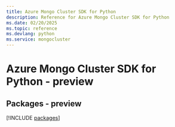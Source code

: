 ```yaml
---
title: Azure Mongo Cluster SDK for Python
description: Reference for Azure Mongo Cluster SDK for Python
ms.date: 02/20/2025
ms.topic: reference
ms.devlang: python
ms.service: mongocluster
---
```

# Azure Mongo Cluster SDK for Python - preview
## Packages - preview
[!INCLUDE [packages](mongo-cluster-index.md)]